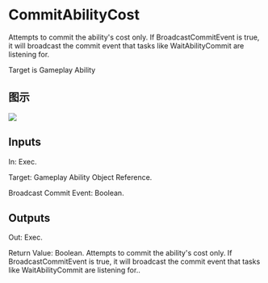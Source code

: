 # CommitAbilityCost

Attempts to commit the ability's cost only. If BroadcastCommitEvent is true, it will broadcast the commit event that tasks like WaitAbilityCommit are listening for.

Target is Gameplay Ability

## 图示

![]($-20221218-17302746.png)

## Inputs

In: Exec.

Target: Gameplay Ability Object Reference.

Broadcast Commit Event: Boolean.  

## Outputs

Out: Exec.

Return Value: Boolean. Attempts to commit the ability's cost only. If BroadcastCommitEvent is true, it will broadcast the commit event that tasks like WaitAbilityCommit are listening for..

